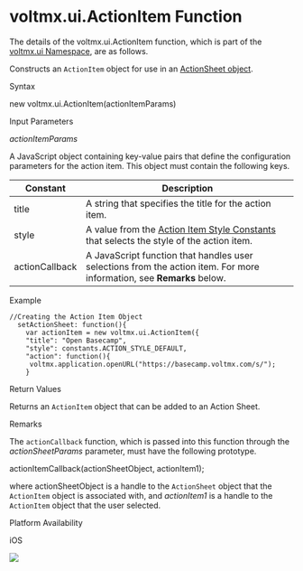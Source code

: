                              


voltmx.ui.ActionItem Function
===========================

The details of the voltmx.ui.ActionItem function, which is part of the [voltmx.ui Namespace](voltmx.ui_functions.md), are as follows.

Constructs an `ActionItem` object for use in an [ActionSheet object](actionsheet_object_methods.md#actionsheet-object).

Syntax

new voltmx.ui.ActionItem(actionItemParams)

Input Parameters

_actionItemParams_

A JavaScript object containing key-value pairs that define the configuration parameters for the action item. This object must contain the following keys.

| Constant | Description |
| --- | --- |
| title | A string that specifies the title for the action item. |
| style | A value from the [](constants_namespace.md#ActionItemStyles)[Action Item Style Constants](constants_namespace.md#ActionItemStyles) that selects the style of the action item. |
| actionCallback | A JavaScript function that handles user selections from the action item. For more information, see **Remarks** below. |

Example

```
//Creating the Action Item Object
  setActionSheet: function(){
    var actionItem = new voltmx.ui.ActionItem({
    "title": "Open Basecamp",
    "style": constants.ACTION_STYLE_DEFAULT,
    "action": function(){
     voltmx.application.openURL("https://basecamp.voltmx.com/s/");
    }
```

Return Values

Returns an `ActionItem` object that can be added to an Action Sheet.

Remarks

The `actionCallback` function, which is passed into this function through the _actionSheetParams_ parameter, must have the following prototype.

actionItemCallback(actionSheetObject, actionItem1);

where actionSheetObject is a handle to the `ActionSheet` object that the `ActionItem` object is associated with, and _actionItem1_ is a handle to the `ActionItem` object that the user selected.

Platform Availability

iOS

![](resources/prettify/onload.png)

